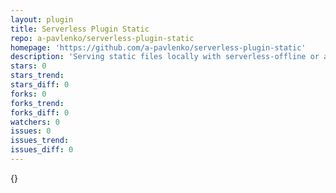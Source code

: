 ```yaml
---
layout: plugin
title: Serverless Plugin Static
repo: a-pavlenko/serverless-plugin-static
homepage: 'https://github.com/a-pavlenko/serverless-plugin-static'
description: 'Serving static files locally with serverless-offline or a standalone command'
stars: 0
stars_trend: 
stars_diff: 0
forks: 0
forks_trend: 
forks_diff: 0
watchers: 0
issues: 0
issues_trend: 
issues_diff: 0
---
```



{}
